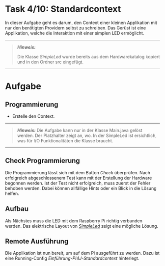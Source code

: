 # Task 4/10: Standardcontext
In dieser Aufgabe geht es darum, den Context einer kleinen Applikation mit nur den benötigten Providern selbst zu schreiben.
Das Gerüst ist eine Applikation, welche die Interaktion mit einer simplen LED ermöglicht.

---
> **_Hinweis:_**
>
> Die Klasse *SimpleLed* wurde bereits aus dem Hardwarekatalog kopiert und
> in den Ordner src eingefügt.
---
# Aufgabe
## Programmierung
- Erstelle den Context.

---
> **_Hinweis:_**
> Die Aufgabe kann nur in der Klasse Main.java gelöst werden. Der Platzhalter zeigt an, wo. In der SimpleLed ist ersichtlich,
> was für I/O Funktionalitäten die Klasse braucht.
---
## Check Programmierung
Die Programmierung lässt sich mit dem Button *Check* überprüfen. Nach erfolgreich abgeschlossenem Test kann mit der
Erstellung der Hardware begonnen werden. Ist der Test nicht erfolgreich, muss zuerst der Fehler behoben werden. Dabei können
allfällige Hints oder ein Blick in die Lösung helfen.

## Aufbau
Als Nächstes muss die LED mit dem Raspberry Pi richtig verbunden werden. Das elektrische Layout von
[*SimpleLed*](https://pi4j.com/examples/components/simpleled/) zeigt eine mögliche Lösung.

## Remote Ausführung
Die Applikation ist nun bereit, um auf dem Pi ausgeführt zu werden. Dazu ist eine
Running-Config *Einführung-PI4J-Standardcontext* hinterlegt.